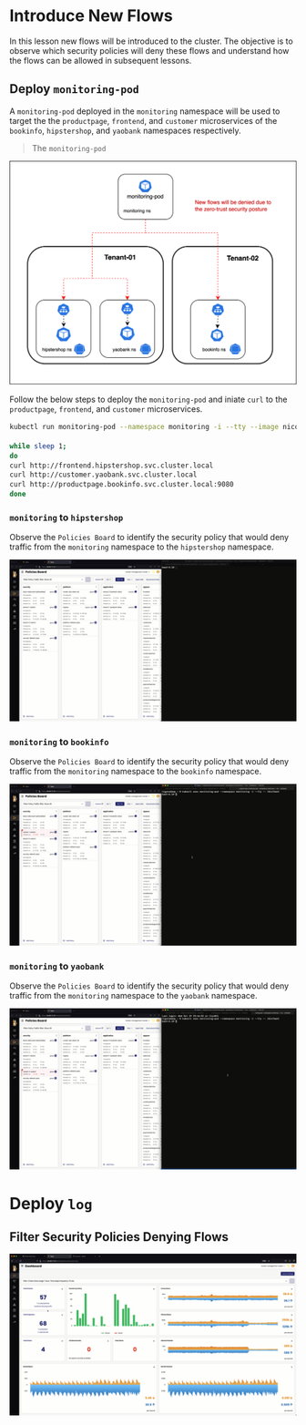 # Introduce New Flows

In this lesson new flows will be introduced to the cluster. The objective is to observe which security policies will deny these flows and understand how the flows can be allowed in subsequent lessons.

## Deploy `monitoring-pod`

A `monitoring-pod` deployed in the `monitoring` namespace will be used to target the the `productpage`, `frontend`, and  `customer` microservices of the `bookinfo`, `hipstershop`, and `yaobank` namespaces respectively. 

> The `monitoring-pod` 

![new-flows-monitoring.gif](images/new-flow-monitoring.png)

Follow the below steps to deploy the `monitoring-pod` and iniate `curl` to the `productpage`, `frontend`, and  `customer` microservices.

```bash
kubectl run monitoring-pod --namespace monitoring -i --tty --image nicolaka/netshoot -- /bin/bash

while sleep 1;
do 
curl http://frontend.hipstershop.svc.cluster.local 
curl http://customer.yaobank.svc.cluster.local 
curl http://productpage.bookinfo.svc.cluster.local:9080
done
```

### `monitoring` to `hipstershop`

Observe the `Policies Board` to identify the security policy that would deny traffic from the `monitoring` namespace to the `hipstershop` namespace. 

![new-flow-frontend.gif](images/new-flow-frontend.gif)

### `monitoring` to `bookinfo`

Observe the `Policies Board` to identify the security policy that would deny traffic from the `monitoring` namespace to the `bookinfo` namespace. 

![new-flow-productpage.gif](images/new-flow-productpage.gif)

### `monitoring` to `yaobank`

Observe the `Policies Board` to identify the security policy that would deny traffic from the `monitoring` namespace to the `yaobank` namespace. 

![new-flow-yaobank.gif](images/new-flow-customer.gif)

# Deploy `log`


## Filter Security Policies Denying Flows

![new-flows-deny-policies.gif](images/new-flows-deny-policies.gif)
